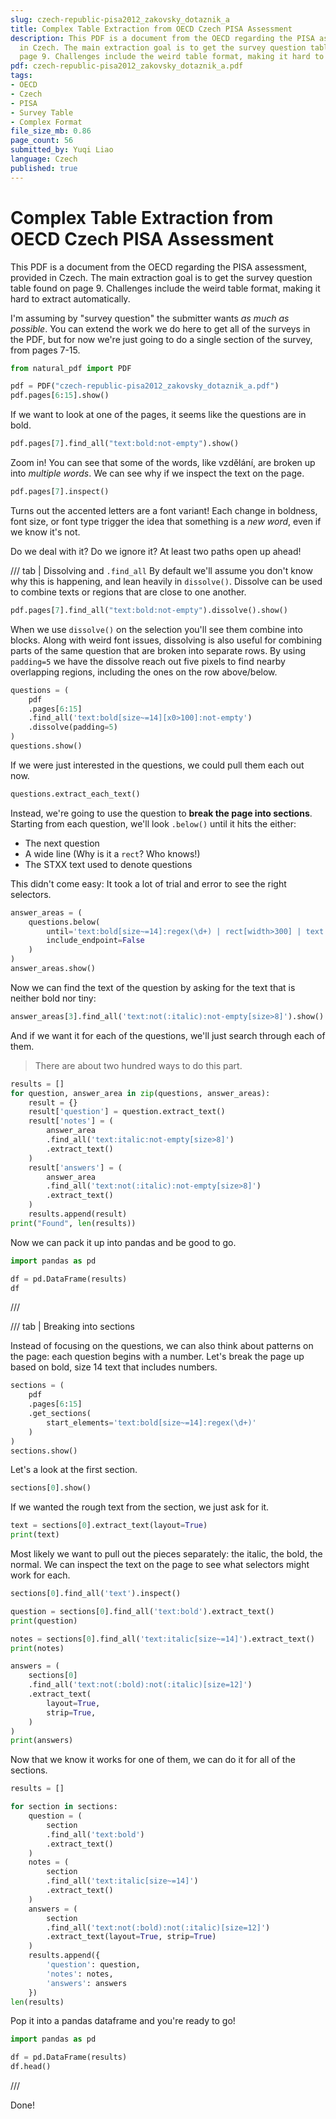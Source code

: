 ```yaml
---
slug: czech-republic-pisa2012_zakovsky_dotaznik_a
title: Complex Table Extraction from OECD Czech PISA Assessment
description: This PDF is a document from the OECD regarding the PISA assessment, provided
  in Czech. The main extraction goal is to get the survey question table found on
  page 9. Challenges include the weird table format, making it hard to extract automatically.
pdf: czech-republic-pisa2012_zakovsky_dotaznik_a.pdf
tags:
- OECD
- Czech
- PISA
- Survey Table
- Complex Format
file_size_mb: 0.86
page_count: 56
submitted_by: Yuqi Liao
language: Czech
published: true
---
```

# Complex Table Extraction from OECD Czech PISA Assessment

This PDF is a document from the OECD regarding the PISA assessment, provided in Czech. The main extraction goal is to get the survey question table found on page 9. Challenges include the weird table format, making it hard to extract automatically.

I'm assuming by "survey question" the submitter wants *as much as possible*. You can extend the work we do here to get all of the surveys in the PDF, but for now we're just going to do a single section of the survey, from pages 7-15.

```python
from natural_pdf import PDF

pdf = PDF("czech-republic-pisa2012_zakovsky_dotaznik_a.pdf")
pdf.pages[6:15].show()
```

If we want to look at one of the pages, it seems like the questions are in bold.

```python
pdf.pages[7].find_all("text:bold:not-empty").show()
```

Zoom in! You can see that some of the words, like vzdělání, are broken up into *multiple words*. We can see why if we inspect the text on the page.

```python
pdf.pages[7].inspect()
```

Turns out the accented letters are a font variant! Each change in boldness, font size, or font type trigger the idea that something is a *new word*, even if we know it's not.

Do we deal with it? Do we ignore it? At least two paths open up ahead!

/// tab | Dissolving and `.find_all`
By default we'll assume you don't know why this is happening, and lean heavily in `dissolve()`. Dissolve can be used to combine texts or regions that are close to one another.

```python
pdf.pages[7].find_all("text:bold:not-empty").dissolve().show()
```

When we use `dissolve()` on the selection you'll see them combine into blocks. Along with weird font issues, dissolving is also useful for combining parts of the same question that are broken into separate rows. By using `padding=5` we have the dissolve reach out five pixels to find nearby overlapping regions, including the ones on the row above/below.

```python
questions = (
    pdf
    .pages[6:15]
    .find_all('text:bold[size~=14][x0>100]:not-empty')
    .dissolve(padding=5)
)
questions.show()
```

If we were just interested in the questions, we could pull them each out now.

```python
questions.extract_each_text()
```

Instead, we're going to use the question to **break the page into sections**. Starting from each question, we'll look `.below()` until it hits the either:

- The next question
- A wide line (Why is it a `rect`? Who knows!)
- The STXX text used to denote questions

This didn't come easy: It took a lot of trial and error to see the right selectors.

```python
answer_areas = (
    questions.below(
        until='text:bold[size~=14]:regex(\d+) | rect[width>300] | text:regex(^ST\d)',
        include_endpoint=False
    )
)
answer_areas.show()
```

Now we can find the text of the question by asking for the text that is neither bold nor tiny:

```python
answer_areas[3].find_all('text:not(:italic):not-empty[size>8]').show()
```

And if we want it for each of the questions, we'll just search through each of them.

> There are about two hundred ways to do this part.

```python
results = []
for question, answer_area in zip(questions, answer_areas):
    result = {}
    result['question'] = question.extract_text()
    result['notes'] = (
        answer_area
        .find_all('text:italic:not-empty[size>8]')
        .extract_text()
    )
    result['answers'] = (
        answer_area
        .find_all('text:not(:italic):not-empty[size>8]')
        .extract_text()
    )
    results.append(result)
print("Found", len(results))
```

Now we can pack it up into pandas and be good to go.

```python
import pandas as pd

df = pd.DataFrame(results)
df
```
///

/// tab | Breaking into sections

Instead of focusing on the questions, we can also think about patterns on the page: each question begins with a number. Let's break the page up based on bold, size 14 text that includes numbers.

```python
sections = (
    pdf
    .pages[6:15]
    .get_sections(
        start_elements='text:bold[size~=14]:regex(\d+)'
    )
)
sections.show()
```

Let's a look at the first section.

```python
sections[0].show()
```

If we wanted the rough text from the section, we just ask for it.

```python
text = sections[0].extract_text(layout=True)
print(text)
```

Most likely we want to pull out the pieces separately: the italic, the bold, the normal. We can inspect the text on the page to see what selectors might work for each.

```python
sections[0].find_all('text').inspect()
```

```python
question = sections[0].find_all('text:bold').extract_text()
print(question)
```

```python
notes = sections[0].find_all('text:italic[size~=14]').extract_text()
print(notes)
```

```python
answers = (
    sections[0]
    .find_all('text:not(:bold):not(:italic)[size=12]')
    .extract_text(
        layout=True,
        strip=True,
    )
)
print(answers)
```

Now that we know it works for one of them, we can do it for all of the sections.

```python
results = []

for section in sections:
    question = (
        section
        .find_all('text:bold')
        .extract_text()
    )
    notes = (
        section
        .find_all('text:italic[size~=14]')
        .extract_text()
    )
    answers = (
        section
        .find_all('text:not(:bold):not(:italic)[size=12]')
        .extract_text(layout=True, strip=True)
    )
    results.append({
        'question': question,
        'notes': notes,
        'answers': answers
    })
len(results)
```

Pop it into a pandas dataframe and you're ready to go!

```python
import pandas as pd

df = pd.DataFrame(results)
df.head()
```
///

Done!